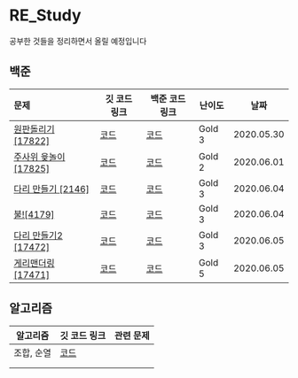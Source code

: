 # RE_Study

공부한 것들을 정리하면서 올릴 예정입니다



## 백준

| 문제                                                         | 깃 코드 링크                                                 | 백준 코드 링크                                  | 난이도 | 날짜       |
| :----------------------------------------------------------- | ------------------------------------------------------------ | ----------------------------------------------- | ------ | ---------- |
| [원판돌리기 [17822]](https://www.acmicpc.net/problem/17822)  | <a href="/백준/src/BOJ_17822_원판돌리기/Main.java">코드</a>  | [코드](https://www.acmicpc.net/source/20100332) | Gold 3 | 2020.05.30 |
| [주사위 윷놀이 [17825]](https://www.acmicpc.net/problem/17825) | <a href="/백준/src/BOJ_17825_주사위윷놀이/Main.java">코드</a> | [코드](https://www.acmicpc.net/source/20134667) | Gold 2 | 2020.06.01 |
| [다리 만들기 [2146]](https://www.acmicpc.net/problem/2146)   | <a href="/백준/src/BOJ_2146_다리만들기/Main.java">코드</a>   | [코드](https://www.acmicpc.net/source/20193121) | Gold 3 | 2020.06.04 |
| [불![4179]](https://www.acmicpc.net/problem/4179)            | <a href="/백준/src/BOJ_4179_불/Main.java">코드</a>           | [코드](https://www.acmicpc.net/source/20194224) | Gold 3 | 2020.06.04 |
| [다리 만들기2 [17472]](https://www.acmicpc.net/problem/17472) | <a href="/백준/src/BOJ_17472_다리만들기2/Main.java">코드</a> | [코드](https://www.acmicpc.net/source/20208313) | Gold 3 | 2020.06.05 |
| [게리맨더링 [17471]](https://www.acmicpc.net/problem/17471)  | <a href="/백준/src/BOJ_17471_게리맨더링/Main.java">코드</a>  | [코드](https://www.acmicpc.net/source/20210220) | Gold 5 | 2020.06.05 |

 

## 알고리즘

| 알고리즘   | 깃 코드 링크                                             | 관련 문제 |
| ---------- | -------------------------------------------------------- | --------- |
| 조합, 순열 | <a href="/알고리즘/src/순열_조합/Solution.java">코드</a> |           |
|            |                                                          |           |
|            |                                                          |           |

